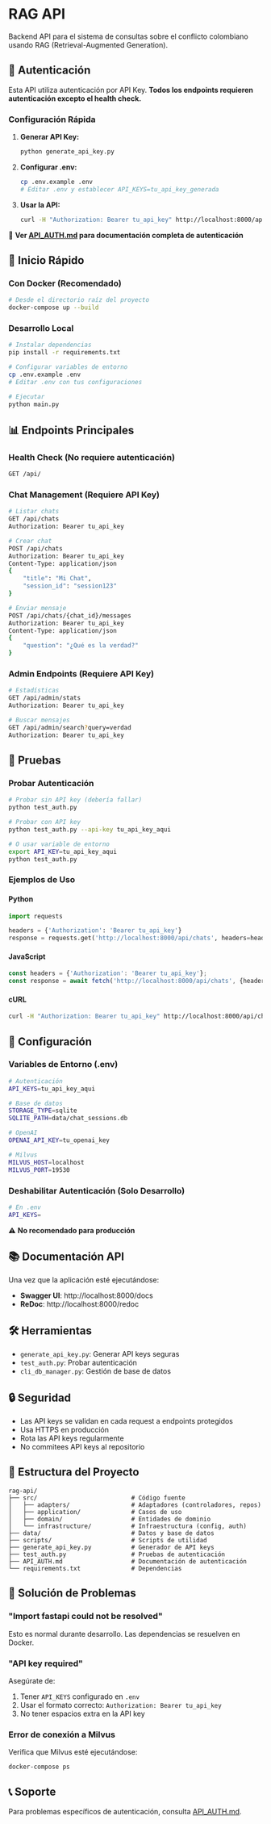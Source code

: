 # RAG API

Backend API para el sistema de consultas sobre el conflicto colombiano usando RAG (Retrieval-Augmented Generation).

## 🔐 Autenticación

Esta API utiliza autenticación por API Key. **Todos los endpoints requieren autenticación excepto el health check.**

### Configuración Rápida

1. **Generar API Key:**
   ```bash
   python generate_api_key.py
   ```

2. **Configurar .env:**
   ```bash
   cp .env.example .env
   # Editar .env y establecer API_KEYS=tu_api_key_generada
   ```

3. **Usar la API:**
   ```bash
   curl -H "Authorization: Bearer tu_api_key" http://localhost:8000/api/chats
   ```

📖 **Ver [API_AUTH.md](API_AUTH.md) para documentación completa de autenticación**

## 🚀 Inicio Rápido

### Con Docker (Recomendado)

```bash
# Desde el directorio raíz del proyecto
docker-compose up --build
```

### Desarrollo Local

```bash
# Instalar dependencias
pip install -r requirements.txt

# Configurar variables de entorno
cp .env.example .env
# Editar .env con tus configuraciones

# Ejecutar
python main.py
```

## 📊 Endpoints Principales

### Health Check (No requiere autenticación)
```bash
GET /api/
```

### Chat Management (Requiere API Key)
```bash
# Listar chats
GET /api/chats
Authorization: Bearer tu_api_key

# Crear chat
POST /api/chats
Authorization: Bearer tu_api_key
Content-Type: application/json
{
    "title": "Mi Chat",
    "session_id": "session123"
}

# Enviar mensaje
POST /api/chats/{chat_id}/messages
Authorization: Bearer tu_api_key
Content-Type: application/json
{
    "question": "¿Qué es la verdad?"
}
```

### Admin Endpoints (Requiere API Key)
```bash
# Estadísticas
GET /api/admin/stats
Authorization: Bearer tu_api_key

# Buscar mensajes
GET /api/admin/search?query=verdad
Authorization: Bearer tu_api_key
```

## 🧪 Pruebas

### Probar Autenticación
```bash
# Probar sin API key (debería fallar)
python test_auth.py

# Probar con API key
python test_auth.py --api-key tu_api_key_aqui

# O usar variable de entorno
export API_KEY=tu_api_key_aqui
python test_auth.py
```

### Ejemplos de Uso

#### Python
```python
import requests

headers = {'Authorization': 'Bearer tu_api_key'}
response = requests.get('http://localhost:8000/api/chats', headers=headers)
```

#### JavaScript
```javascript
const headers = {'Authorization': 'Bearer tu_api_key'};
const response = await fetch('http://localhost:8000/api/chats', {headers});
```

#### cURL
```bash
curl -H "Authorization: Bearer tu_api_key" http://localhost:8000/api/chats
```

## 🔧 Configuración

### Variables de Entorno (.env)

```bash
# Autenticación
API_KEYS=tu_api_key_aqui

# Base de datos
STORAGE_TYPE=sqlite
SQLITE_PATH=data/chat_sessions.db

# OpenAI
OPENAI_API_KEY=tu_openai_key

# Milvus
MILVUS_HOST=localhost
MILVUS_PORT=19530
```

### Deshabilitar Autenticación (Solo Desarrollo)

```bash
# En .env
API_KEYS=
```

⚠️ **No recomendado para producción**

## 📚 Documentación API

Una vez que la aplicación esté ejecutándose:

- **Swagger UI**: http://localhost:8000/docs
- **ReDoc**: http://localhost:8000/redoc

## 🛠️ Herramientas

- `generate_api_key.py`: Generar API keys seguras
- `test_auth.py`: Probar autenticación
- `cli_db_manager.py`: Gestión de base de datos

## 🔒 Seguridad

- Las API keys se validan en cada request a endpoints protegidos
- Usa HTTPS en producción
- Rota las API keys regularmente
- No commitees API keys al repositorio

## 📁 Estructura del Proyecto

```
rag-api/
├── src/                          # Código fuente
│   ├── adapters/                 # Adaptadores (controladores, repos)
│   ├── application/              # Casos de uso
│   ├── domain/                   # Entidades de dominio
│   └── infrastructure/           # Infraestructura (config, auth)
├── data/                         # Datos y base de datos
├── scripts/                      # Scripts de utilidad
├── generate_api_key.py           # Generador de API keys
├── test_auth.py                  # Pruebas de autenticación
├── API_AUTH.md                   # Documentación de autenticación
└── requirements.txt              # Dependencias
```

## 🐛 Solución de Problemas

### "Import fastapi could not be resolved"
Esto es normal durante desarrollo. Las dependencias se resuelven en Docker.

### "API key required"
Asegúrate de:
1. Tener `API_KEYS` configurado en `.env`
2. Usar el formato correcto: `Authorization: Bearer tu_api_key`
3. No tener espacios extra en la API key

### Error de conexión a Milvus
Verifica que Milvus esté ejecutándose:
```bash
docker-compose ps
```

## 📞 Soporte

Para problemas específicos de autenticación, consulta [API_AUTH.md](API_AUTH.md).
